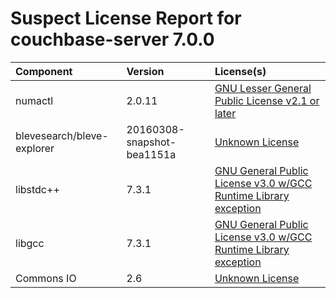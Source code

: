 
Suspect License Report for couchbase-server 7.0.0
=================================================

|Component|Version|License(s)|
| :--- | :--- | :--- |
|numactl|2.0.11|[GNU Lesser General Public License v2.1 or later](../../license-data/cff110eb-f85c-445c-9d3b-00a04b7f4cf0.txt)|
|blevesearch/bleve-explorer|20160308-snapshot-bea1151a|[Unknown License](../../license-data/00000000-0010-0000-0000-000000000000.txt)|
|libstdc++|7.3.1|[GNU General Public License v3.0 w/GCC Runtime Library exception](../../license-data/3a5d4424-557d-49fa-9416-71c06026fe07.txt)|
|libgcc|7.3.1|[GNU General Public License v3.0 w/GCC Runtime Library exception](../../license-data/3a5d4424-557d-49fa-9416-71c06026fe07.txt)|
|Commons IO|2.6|[Unknown License](../../license-data/00000000-0010-0000-0000-000000000000.txt)|
